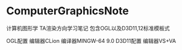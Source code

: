 # ComputerGraphicsNote
计算机图形学 TA渲染方向学习笔记 包含OGL以及D3D11,12标准模板式

OGL配置 编辑器CLion 编译器MINGW-64 9.0 
D3D11配置  编辑器VS+VA 
